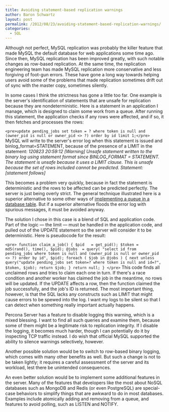 ```yaml
---
title: Avoiding statement-based replication warnings
author: Baron Schwartz
layout: post
permalink: /2012/08/23/avoiding-statement-based-replication-warnings/
categories:
  - SQL
---
```

Although not perfect, MySQL replication was probably the killer feature that made MySQL the default database for web applications some time ago. Since then, MySQL replication has been improved greatly, with such notable changes as row-based replication. At the same time, the replication engineering team has made MySQL replication more conservative and less forgiving of foot-gun errors. These have gone a long way towards helping users avoid some of the problems that made replication sometimes drift out of sync with the master copy, sometimes silently.

In some cases I think the strictness has gone a little too far. One example is the server's identification of statements that are unsafe for replication because they are nondeterministic. Here is a statement in an application I manage, which is designed to claim some work from a queue. After running this statement, the application checks if any rows were affected, and if so, it then fetches and processes the rows:

`<pre>update pending_jobs set token = ?
where token is null
  and (owner_pid is null or owner_pid <> ?)
order by id
limit 1;</pre>` 
MySQL will write to the server's error log when this statement is issued and binlog_format=STATEMENT, because of the presence of a LIMIT in the statement: *120823 20:59:12 [Warning] Unsafe statement written to the binary log using statement format since BINLOG_FORMAT = STATEMENT. The statement is unsafe because it uses a LIMIT clause. This is unsafe because the set of rows included cannot be predicted. Statement: [statement follows]*

This becomes a problem very quickly, because in fact the statement is deterministic and the rows to be affected can be predicted perfectly. The server is just being overly strict. The general technique illustrated here is a superior alternative to some other ways of [implementing a queue in a database table][1]. But if a superior alternative floods the error log with spurious messages, it must be avoided anyway.

The solution I chose in this case is a blend of SQL and application code. Part of the logic &#8212; the limit &#8212; must be handled in the application code, and pulled out of the UPDATE statement so the server will consider it to be deterministic. Here is pseudocode for the result:

`<pre>
function claim_a_job() {
   $pid   = get_pid();
   $token = md5(rand(), time(), $pid);
   @jobs  = query(
            "select id from pending_jobs
             where token is null and (owner_pid is null or owner_pid <> ?)
             order by id", $pid);
   foreach ( $job in @jobs ) {
      next unless query("update pending_jobs set token=?
                         where token is null and id=?", $token, $job);
      return $job;
   }
   return null;
}
</pre>` 
This code finds all unclaimed rows and tries to claim each one in turn. If there's a race condition and another worker has claimed the job in the meantime, no rows will be updated. If the UPDATE affects a row, then the function claimed the job successfully, and the job's ID is returned. The most important thing, however, is that the SQL lacks any constructs such as LIMIT that might cause errors to be spewed into the log. I want my logs to be silent so that I can detect when something really important actually happens.

Percona Server has a feature to disable logging this warning, which is a mixed blessing. I want to find all such queries and examine them, because some of them might be a legitimate risk to replication integrity. If I disable the logging, it becomes much harder, though I can potentially do it by inspecting TCP traffic instead. I do wish that official MySQL supported the ability to silence warnings selectively, however.

Another possible solution would be to switch to row-based binary logging, which comes with many other benefits as well. But such a change is not to be taken lightly; it requires a careful assessment of the server and its workload, lest there be unintended consequences.

An even better solution would be to implement some additional features in the server. Many of the features that developers like the most about NoSQL databases such as MongoDB and Redis (or even PostgreSQL) are special-case behaviors to simplify things that are awkward to do in most databases. Examples include atomically adding and removing from a queue, and features to avoid polling, such as LISTEN and NOTIFY.

 [1]: http://www.engineyard.com/blog/2011/5-subtle-ways-youre-using-mysql-as-a-queue-and-why-itll-bite-you/
